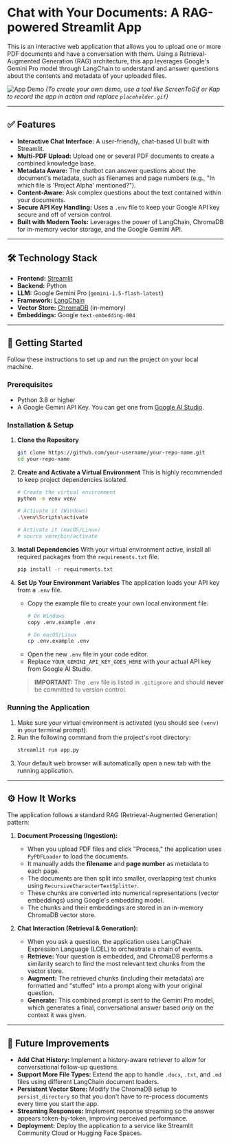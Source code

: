 # Chat with Your Documents: A RAG-powered Streamlit App

This is an interactive web application that allows you to upload one or more PDF documents and have a conversation with them. Using a Retrieval-Augmented Generation (RAG) architecture, this app leverages Google's Gemini Pro model through LangChain to understand and answer questions about the contents and metadata of your uploaded files.

![App Demo](placeholder.gif)
*(To create your own demo, use a tool like ScreenToGif or Kap to record the app in action and replace `placeholder.gif`)*

---

## ✅ Features

-   **Interactive Chat Interface:** A user-friendly, chat-based UI built with Streamlit.
-   **Multi-PDF Upload:** Upload one or several PDF documents to create a combined knowledge base.
-   **Metadata Aware:** The chatbot can answer questions about the document's metadata, such as filenames and page numbers (e.g., "In which file is 'Project Alpha' mentioned?").
-   **Content-Aware:** Ask complex questions about the text contained within your documents.
-   **Secure API Key Handling:** Uses a `.env` file to keep your Google API key secure and off of version control.
-   **Built with Modern Tools:** Leverages the power of LangChain, ChromaDB for in-memory vector storage, and the Google Gemini API.

---

## 🛠️ Technology Stack

-   **Frontend:** [Streamlit](https://streamlit.io/)
-   **Backend:** Python
-   **LLM:** Google Gemini Pro (`gemini-1.5-flash-latest`)
-   **Framework:** [LangChain](https://www.langchain.com/)
-   **Vector Store:** [ChromaDB](https://www.trychroma.com/) (in-memory)
-   **Embeddings:** Google `text-embedding-004`

---

## 🚀 Getting Started

Follow these instructions to set up and run the project on your local machine.

### Prerequisites

-   Python 3.8 or higher
-   A Google Gemini API Key. You can get one from [Google AI Studio](https://aistudio.google.com/app/apikey).

### Installation & Setup

1.  **Clone the Repository**
    ```bash
    git clone https://github.com/your-username/your-repo-name.git
    cd your-repo-name
    ```

2.  **Create and Activate a Virtual Environment**
    This is highly recommended to keep project dependencies isolated.
    ```bash
    # Create the virtual environment
    python -m venv venv

    # Activate it (Windows)
    .\venv\Scripts\activate

    # Activate it (macOS/Linux)
    # source venv/bin/activate
    ```

3.  **Install Dependencies**
    With your virtual environment active, install all required packages from the `requirements.txt` file.
    ```bash
    pip install -r requirements.txt
    ```

4.  **Set Up Your Environment Variables**
    The application loads your API key from a `.env` file.
    -   Copy the example file to create your own local environment file:
        ```bash
        # On Windows
        copy .env.example .env

        # On macOS/Linux
        cp .env.example .env
        ```
    -   Open the new `.env` file in your code editor.
    -   Replace `YOUR_GEMINI_API_KEY_GOES_HERE` with your actual API key from Google AI Studio.

    > **IMPORTANT:** The `.env` file is listed in `.gitignore` and should **never** be committed to version control.

### Running the Application

1.  Make sure your virtual environment is activated (you should see `(venv)` in your terminal prompt).
2.  Run the following command from the project's root directory:
    ```bash
    streamlit run app.py
    ```
3.  Your default web browser will automatically open a new tab with the running application.

---

## ⚙️ How It Works

The application follows a standard RAG (Retrieval-Augmented Generation) pattern:

1.  **Document Processing (Ingestion):**
    -   When you upload PDF files and click "Process," the application uses `PyPDFLoader` to load the documents.
    -   It manually adds the **filename** and **page number** as metadata to each page.
    -   The documents are then split into smaller, overlapping text chunks using `RecursiveCharacterTextSplitter`.
    -   These chunks are converted into numerical representations (vector embeddings) using Google's embedding model.
    -   The chunks and their embeddings are stored in an in-memory ChromaDB vector store.

2.  **Chat Interaction (Retrieval & Generation):**
    -   When you ask a question, the application uses LangChain Expression Language (LCEL) to orchestrate a chain of events.
    -   **Retrieve:** Your question is embedded, and ChromaDB performs a similarity search to find the most relevant text chunks from the vector store.
    -   **Augment:** The retrieved chunks (including their metadata) are formatted and "stuffed" into a prompt along with your original question.
    -   **Generate:** This combined prompt is sent to the Gemini Pro model, which generates a final, conversational answer based *only* on the context it was given.

---

## 🔮 Future Improvements

-   **Add Chat History:** Implement a history-aware retriever to allow for conversational follow-up questions.
-   **Support More File Types:** Extend the app to handle `.docx`, `.txt`, and `.md` files using different LangChain document loaders.
-   **Persistent Vector Store:** Modify the ChromaDB setup to `persist_directory` so that you don't have to re-process documents every time you start the app.
-   **Streaming Responses:** Implement response streaming so the answer appears token-by-token, improving perceived performance.
-   **Deployment:** Deploy the application to a service like Streamlit Community Cloud or Hugging Face Spaces.